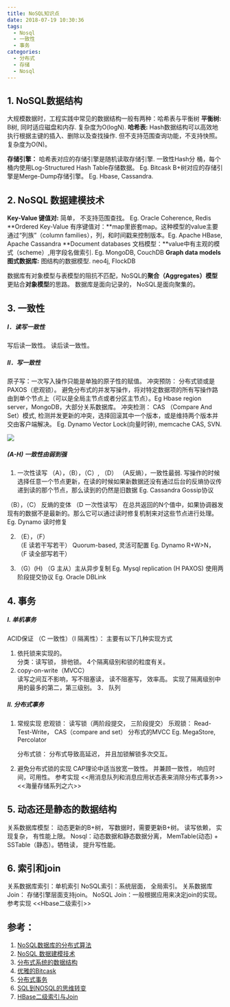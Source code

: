 ```yaml
---
title: NoSQL知识点
date: 2018-07-19 10:30:36
tags:
  - Nosql
  - 一致性
  - 事务
categories:
  - 分布式
  - 存储 
  - Nosql  
---
```

                                                                            
## 1. NoSQL数据结构
大规模数据时，工程实践中常见的数据结构一般有两种：哈希表与平衡树
**平衡树:** B树, 同时适应磁盘和内存.  复杂度为O(logN).
**哈希表:** Hash数据结构可以高效地执行根据主键的插入、删除以及查找操作. 但不支持范围查询功能，不支持快照。复杂度为O(N)。
<!-- more -->   
 
**存储引擎：**
哈希表对应的存储引擎是随机读取存储引擎. 一致性Hash分 桶，每个桶内使用Log-Structured Hash Table存储数据。 Eg. Bitcask
B+树对应的存储引擎是Merge-Dump存储引擎。 Eg. Hbase, Cassandra.
 
## 2. NoSQL 数据建模技术
**Key-Value 键值对:** 简单， 不支持范围查找。 Eg. Oracle Coherence, Redis
**Ordered Key-Value 有序键值对：**map里嵌套map。这种模型的value主要通过“列族”（column families），列，和时间戳来控制版本。Eg. Apache HBase, Apache Cassandra
**Document databases 文档模型：**value中有主观的模式（scheme）,用字段名做索引. Eg. MongoDB, CouchDB
**Graph data models 图式数据库:** 图结构的数据模型. neo4j, FlockDB
 
数据库有对象模型与表模型的阻抗不匹配，NoSQL的**聚合（Aggregates）模型**更贴合**对象模型**的思路。
数据库是面向记录的， NoSQL是面向聚集的。
 
## 3. 一致性
#####  I．读写一致性
写后读一致性。
读后读一致性。
#####  II．写一致性
原子写：一次写入操作只能是单独的原子性的赋值。
冲突预防：
分布式锁或是 PAXOS（悲观锁）。
避免分布式的并发写操作，将对特定数据项的所有写操作路由到单个节点上（可以是全局主节点或者分区主节点）。Eg Hbase region  server，MongoDB，大部分关系数据库。
冲突检测：
    CAS （Compare And Set）模式, 检测并发更新的冲突，选择回滚其中一个版本，或是维持两个版本并交由客户端解决。 Eg.  Dynamo Vector Lock(向量时钟), memcache CAS, SVN.
 
![](http://pic.yupoo.com/iammutex/Cr4HWbaZ/Js1Ke.png ) 

#####  (A-H)  一致性由弱到强
1.  一次性读写 （A），（B），（C）, （D）
（A反熵），一致性最弱. 写操作的时候选择任意一个节点更新，在读的时候如果新数据还没有通过后台的反熵协议传递到读的那个节点，那么读到的仍然是旧数据  Eg. Cassandra  Gossip协议
 
   （B），（C）  反熵的变体
（D 一次性读写） 在总共返回的N个值中，如果协调器发现有的数据不是最新的。那么它可以通过读时修复机制来对这些节点进行处理。  Eg.  Dynamo 读时修复
 
2.  （E），（F）     
（E 读若干写若干） Quorum-based, 灵活可配置  Eg.  Dynamo  R+W>N，
（F 读全部写若干） 
 
3. （G）(H)
（G 主从）主从异步复制  Eg. Mysql  replication
(H PAXOS) 使用两阶段提交协议  Eg.  Oracle DBLink
 
## 4. 事务
#####  I. 单机事务       
ACID保证
（C 一致性）（I 隔离性）：
    主要有以下几种实现方式
1.  依托锁来实现的。  
分类：读写锁， 排他锁。
4个隔离级别和锁的粒度有关。
2.  copy-on-write（MVCC）   
读写之间互不影响，写不阻塞读， 读不阻塞写， 效率高。
实现了隔离级别中用的最多的第二，第三级别。
3． 队列  
 
##### II. 分布式事务    
1.   常规实现
悲观锁： 读写锁（两阶段提交， 三阶段提交）
        乐观锁： Read-Test-Write， CAS（compare and set）
        分布式的MVCC  Eg. MegaStore, Percolator
        
        分布式锁： 分布式导致高延迟， 并且加锁解锁多次交互。
2.  避免分布式锁的实现
CAP理论中适当放宽一致性。 并兼顾一致性， 响应时间，可用性。
参考实现
 <<用消息队列和消息应用状态表来消除分布式事务>>
<<海量存储系列之六>>
 
## 5. 动态还是静态的数据结构
   关系数据库模型： 动态更新的B+树， 写数据时，需要更新B+树。 读写依赖， 实现复杂， 有性能上限。
   Nosql：动态数据和静态数据分离， MemTable(动态) + SSTable（静态）。牺牲读， 提升写性能。
 
## 6. 索引和join
  关系数据库索引：单机索引
  NoSQL索引：系统层面， 全局索引。
  关系数据库Join： 存储引擎层面支持join。
  NoSQL Join：一般根据应用来决定join的实现。 
参考实现  <<Hbase二级索引>>
 
## 参考：
1.  [NoSQL数据库的分布式算法](http://blog.nosqlfan.com/html/4139.html)     
2.  [NoSQL 数据建模技术](http://coolshell.cn/articles/7270.html)      
3.  [分布式系统的数据结构](http://www.nosqlnotes.net/archives/134)      
4.  [优雅的Bitcask](http://blog.nosqlfan.com/html/955.html)      
5.  [分布式事务](http://www.nosqlnotes.net/archives/62)       
6.  [SQL到NOSQL的思维转变](http://www.nosqlnotes.net/archives/140)      
7.  [HBase二级索引与Join](http://hi.baidu.com/learsu/item/c03e6db9ac8ea2a6ebba934c)   
  
 

